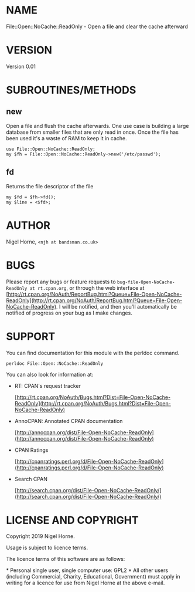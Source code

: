 # NAME

File::Open::NoCache::ReadOnly - Open a file and clear the cache afterward

# VERSION

Version 0.01

# SUBROUTINES/METHODS

## new

Open a file and flush the cache afterwards.
One use case is building a large database from smaller files that are
only read in once.
Once the file has been used it's a waste of RAM to keep it in cache.

    use File::Open::NoCache::ReadOnly;
    my $fh = File::Open::NoCache::ReadOnly->new('/etc/passwd');

## fd

Returns the file descriptor of the file

    my $fd = $fh->fd();
    my $line = <$fd>;

# AUTHOR

Nigel Horne, `<njh at bandsman.co.uk>`

# BUGS

Please report any bugs or feature requests to
`bug-file-Open-NoCache-ReadOnly at rt.cpan.org`,
or through the web interface at
[http://rt.cpan.org/NoAuth/ReportBug.html?Queue=File-Open-NoCache-ReadOnly](http://rt.cpan.org/NoAuth/ReportBug.html?Queue=File-Open-NoCache-ReadOnly).
I will be notified, and then you'll
automatically be notified of progress on your bug as I make changes.

# SUPPORT

You can find documentation for this module with the perldoc command.

    perldoc File::Open::NoCache::ReadOnly

You can also look for information at:

- RT: CPAN's request tracker

    [http://rt.cpan.org/NoAuth/Bugs.html?Dist=File-Open-NoCache-ReadOnly](http://rt.cpan.org/NoAuth/Bugs.html?Dist=File-Open-NoCache-ReadOnly)

- AnnoCPAN: Annotated CPAN documentation

    [http://annocpan.org/dist/File-Open-NoCache-ReadOnly](http://annocpan.org/dist/File-Open-NoCache-ReadOnly)

- CPAN Ratings

    [http://cpanratings.perl.org/d/File-Open-NoCache-ReadOnly](http://cpanratings.perl.org/d/File-Open-NoCache-ReadOnly)

- Search CPAN

    [http://search.cpan.org/dist/File-Open-NoCache-ReadOnly/](http://search.cpan.org/dist/File-Open-NoCache-ReadOnly/)

# LICENSE AND COPYRIGHT

Copyright 2019 Nigel Horne.

Usage is subject to licence terms.

The licence terms of this software are as follows:

\* Personal single user, single computer use: GPL2
\* All other users (including Commercial, Charity, Educational, Government)
  must apply in writing for a licence for use from Nigel Horne at the
  above e-mail.
